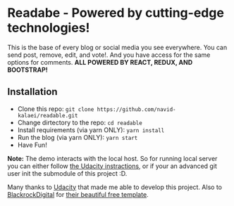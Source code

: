 # Readabe - Powered by cutting-edge technologies!

This is the base of every blog or social media you see everywhere.
You can send post, remove, edit, and vote!. And you have access for the same options for comments. **ALL POWERED BY REACT, REDUX, AND BOOTSTRAP!**

## Installation
- Clone this repo: ```git clone https://github.com/navid-kalaei/readable.git``` 
- Change dirtectory to the repo: ```cd readable```
- Install requirements (via yarn ONLY): ```‍‍‍yarn install```
- Run the blog (via yarn ONLY): ```yarn start```
- Have Fun!

**Note:** The demo interacts with the local host. So for running local server you can either follow [the Udacity instractions]('https://github.com/udacity/reactnd-project-readable-starter'), or if your an advanced git user init the submodule of this project :D.

Many thanks to [Udacity](https://www.udacity.com/) that made me able to develop this project.
Also to [BlackrockDigital](https://github.com/BlackrockDigital/) for [their beautiful free template](https://github.com/BlackrockDigital/startbootstrap-clean-blog).
